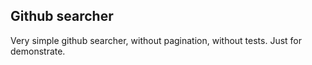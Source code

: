 ## Github searcher

Very simple github searcher, without pagination, without tests. Just for demonstrate.
